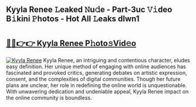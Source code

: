 ## Kyyla Renee 𝙻eaked 𝙽u𝚍e - Part-3uc 𝚅𝚒deo B𝚒kini 𝙿hotos - Hot All 𝙻eaks dIwn1

# <h2><a href="http://ld2ayu2.urlbe.top/?page=Kyyla+Renee">🔗🔗👉👉 Kyyla Renee P𝚑oto𝚜Vid𝚎o</a></h2>

[![Kyyla Renee](https://i.imgur.com/eBuTRDB.gif)](http://ld2ayu2.urlbe.top/?page=Kyyla+Renee)
Kyyla Renee, an intriguing and contentious character, eludes easy definition. Her unique method of engaging with online audiences has fascinated and provoked critics, generating debates on artistic expression, consent, and the complexities of digital communities. Though her future plans are unclear, her role in redefining the online world is unquestionable. With unwavering dedication and undeniable appeal, Kyyla Renee impact on the online community is boundless.
